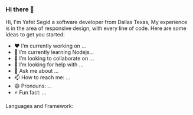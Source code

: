 ### Hi there 👋

Hi, I'm Yafet Segid a software developer from Dallas Texas, My experience is in the area of responsive design, with every line of code.
Here are some ideas to get you started:





- :heart: I’m currently working on ...
- 🌱 I’m currently learning Nodejs...
- 👯 I’m looking to collaborate on ...
- 🤔 I’m looking for help with ...
- 💬 Ask me about ...
- 📫 How to reach me: ...
- 😄 Pronouns: ...
- ⚡ Fun fact: ...

Languages and Framework:
